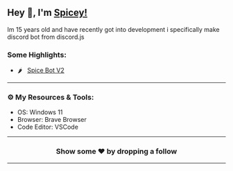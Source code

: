 ## Hey 👋, I'm [Spicey!](https://spicedevelopment.com/)

Im 15 years old and have recently got into development i specifically make discord bot from discord.js

### Some Highlights:

- 🌶️ &nbsp; [Spice Bot V2](https://github.com/SpiceDevelopment/Spice-Bot)
---

### ⚙️ My Resources & Tools:

- OS: Windows 11
- Browser: Brave Browser
- Code Editor: VSCode
---

<h3 align=center>Show some ❤️ by dropping a follow</h3>

---
